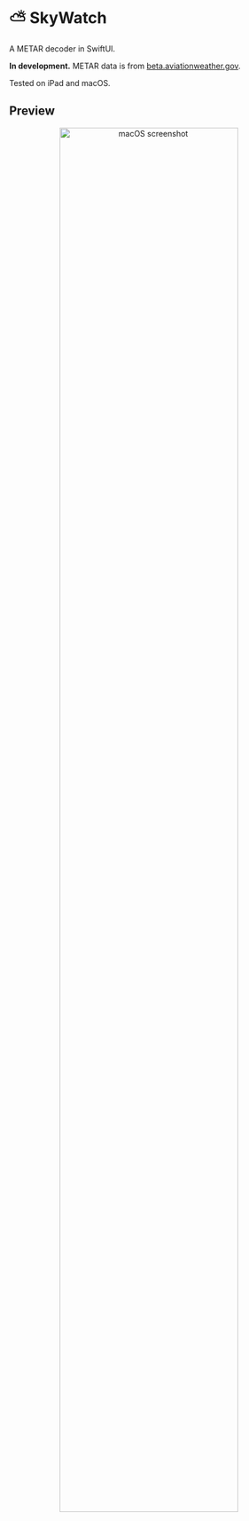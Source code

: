 # ⛅️ SkyWatch

A METAR decoder in SwiftUI.

**In development.**
METAR data is from [beta.aviationweather.gov](https://beta.aviationweather.gov/).

Tested on iPad and macOS.

## Preview

<p align="center">
    <img width="80%" alt="macOS screenshot" src="https://github.com/ZaneH/skywatch/assets/8400251/48cd34fb-ba94-4585-81b8-73d4d85e25e3">
</p>
